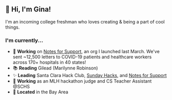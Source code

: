 ## 👋 Hi, I'm Gina!

I'm an incoming college freshman who loves creating & being a part of cool things.

### I'm currently...
- 💌 **Working** on [Notes for Support](https://www.notesforsupport.org/), an org I launched last March. We've sent ~12,500 letters to COVID-19 patients and healthcare workers across 170+ hospitals in 40 states!
- 📚 **Reading** Gilead (Marilynne Robinson)
- ✨ **Leading** Santa Clara Hack Club, [Sunday Hacks](https://sundayhacks.org/), and [Notes for Support](https://www.notesforsupport.org/)
- 🌿 **Working** as an MLH hackathon judge and CS Teacher Assistant @SCHS
- 📍 **Located** in the Bay Area

<!--
**amazihue/amazihue** is a ✨ _special_ ✨ repository because its `README.md` (this file) appears on your GitHub profile.

Here are some ideas to get you started:

- 🔭 I’m currently working on ...
- 🌱 I’m currently learning ...
- 👯 I’m looking to collaborate on ...
- 🤔 I’m looking for help with ...
- 💬 Ask me about ...
- 📫 How to reach me: ...
- 😄 Pronouns: ...
- ⚡ Fun fact: ...
-->
